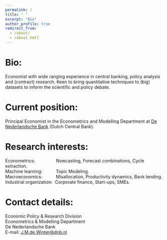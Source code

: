 ```yaml
---
permalink: /
title: " "
excerpt: "Bio"
author_profile: true
redirect_from: 
  - /about/
  - /about.hmtl
---
```


Bio:
======
Economist with wide ranging experience in central banking, policy analysis and (contract) research. Keen to bring quantitative techniques to (big) datasets to inform the scientific and policy debate.

Current position:
=======
Principal Economist in the Econometrics and Modelling Department at [De Nederlandsche Bank](http://www.dnb.nl) (Dutch Central Bank).

Research interests:
======
Econometrics:&nbsp;&nbsp;&nbsp;&nbsp;&nbsp;&nbsp;&nbsp;&nbsp;&nbsp;&nbsp;&nbsp;&nbsp;&nbsp;&nbsp;&nbsp;&nbsp; Nowcasting, Forecast combinations, Cycle extraction.<br />
Machine learning:&nbsp;&nbsp;&nbsp;&nbsp;&nbsp;&nbsp;&nbsp;&nbsp;&nbsp;&nbsp; Topic Modeling.<br /> 
Macroeconomics:&nbsp;&nbsp;&nbsp;&nbsp;&nbsp;&nbsp;&nbsp;&nbsp;&nbsp;&nbsp;&nbsp;Misallocation, Productivity dynamics, Bank lending.<br />
Industrial organization:&nbsp;&nbsp;Corporate finance, Start-ups, SMEs.<br />

Contact details:
======
Economic Policy & Research Division<br /> Econometrics & Modelling Department<br /> De Nederlandsche Bank<br /> E-mail: <a href="mailto:J.M.de.Winter@dnb.nl">J.M.de.Winter@dnb.nl</a>


<script src="https://bl.ocks.org/jasperdewinter/42ad01f0c01a8904249004f07fad3df8/"> </script>
